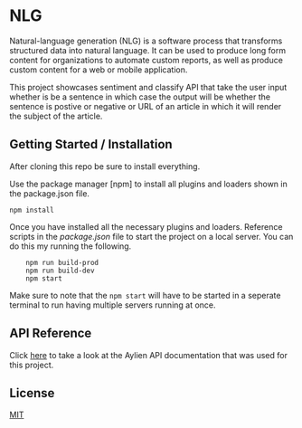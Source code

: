 # NLG

Natural-language generation (NLG) is a software process that transforms structured data into natural language. It can be used to produce long form content for organizations to automate custom reports, as well as produce custom content for a web or mobile application.

This project showcases sentiment and classify API that take the user input whether is be a sentence in which case the output will be whether the sentence is postive or negative or URL of an article in which it will render the subject of the article. 

## Getting Started / Installation

After cloning this repo be sure to install everything.

Use the package manager [npm] to install all plugins and loaders shown in the package.json file.

```
npm install
```

Once you have installed all the necessary plugins and loaders. Reference scripts in the _package.json_ file to start the project on a local server. You can do this my running the following. 

``` 
    npm run build-prod
    npm run build-dev
    npm start
```

Make sure to note that the `npm start` will have to be started in a seperate terminal to run having multiple servers running at once. 

## API Reference

Click [here](https://docs.aylien.com/textapi/#getting-started) to take a look at the Aylien API documentation that was used for this project. 

## License
[MIT](https://choosealicense.com/licenses/mit/)